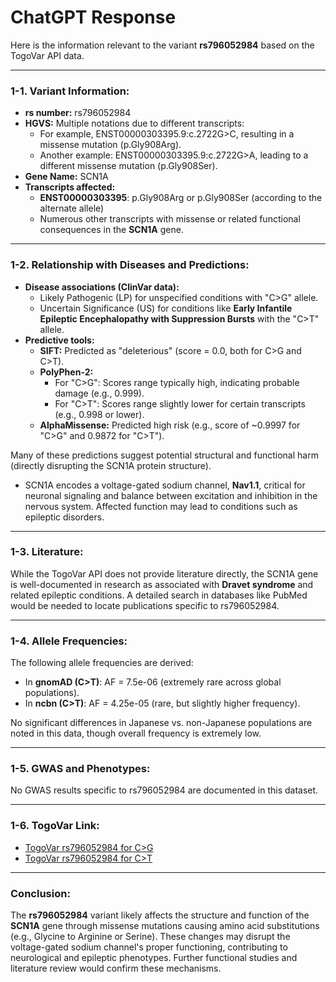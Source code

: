 # ChatGPT Response

Here is the information relevant to the variant **rs796052984** based on the TogoVar API data.

---

### 1-1. Variant Information:
- **rs number:** rs796052984  
- **HGVS:** Multiple notations due to different transcripts:
  - For example, ENST00000303395.9:c.2722G>C, resulting in a missense mutation (p.Gly908Arg).
  - Another example: ENST00000303395.9:c.2722G>A, leading to a different missense mutation (p.Gly908Ser).
- **Gene Name:** SCN1A
- **Transcripts affected:**
  - **ENST00000303395**: p.Gly908Arg or p.Gly908Ser (according to the alternate allele)
  - Numerous other transcripts with missense or related functional consequences in the **SCN1A** gene.

---

### 1-2. Relationship with Diseases and Predictions:
- **Disease associations (ClinVar data):**
  - Likely Pathogenic (LP) for unspecified conditions with "C>G" allele.
  - Uncertain Significance (US) for conditions like **Early Infantile Epileptic Encephalopathy with Suppression Bursts** with the "C>T" allele.
- **Predictive tools:**
  - **SIFT:** Predicted as "deleterious" (score = 0.0, both for C>G and C>T).
  - **PolyPhen-2:** 
    - For "C>G": Scores range typically high, indicating probable damage (e.g., 0.999).
    - For "C>T": Scores range slightly lower for certain transcripts (e.g., 0.998 or lower).
  - **AlphaMissense:** Predicted high risk (e.g., score of ~0.9997 for "C>G" and 0.9872 for "C>T").

Many of these predictions suggest potential structural and functional harm (directly disrupting the SCN1A protein structure).  

- SCN1A encodes a voltage-gated sodium channel, **Nav1.1**, critical for neuronal signaling and balance between excitation and inhibition in the nervous system. Affected function may lead to conditions such as epileptic disorders.

---

### 1-3. Literature:
While the TogoVar API does not provide literature directly, the SCN1A gene is well-documented in research as associated with **Dravet syndrome** and related epileptic conditions. A detailed search in databases like PubMed would be needed to locate publications specific to rs796052984.

---

### 1-4. Allele Frequencies:
The following allele frequencies are derived:
- In **gnomAD (C>T)**: AF = 7.5e-06 (extremely rare across global populations).
- In **ncbn (C>T)**: AF = 4.25e-05 (rare, but slightly higher frequency).

No significant differences in Japanese vs. non-Japanese populations are noted in this data, though overall frequency is extremely low.

---

### 1-5. GWAS and Phenotypes:
No GWAS results specific to rs796052984 are documented in this dataset.

---

### 1-6. TogoVar Link:
- [TogoVar rs796052984 for C>G](https://togovar.biosciencedbc.jp/variant/tgv312799722)
- [TogoVar rs796052984 for C>T](https://togovar.biosciencedbc.jp/variant/tgv312799720)

---

### Conclusion:
The **rs796052984** variant likely affects the structure and function of the **SCN1A** gene through missense mutations causing amino acid substitutions (e.g., Glycine to Arginine or Serine). These changes may disrupt the voltage-gated sodium channel's proper functioning, contributing to neurological and epileptic phenotypes. Further functional studies and literature review would confirm these mechanisms.

